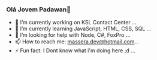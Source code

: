 ### Olá Jovem Padawan👋

- 🔭 I’m currently working on KSL Contact Center ...
- 🌱 I’m currently learning JavaScript, HTML, CSS, SQL ...
- 🤔 I’m looking for help with Node, C#, FoxPro ...
- 📫 How to reach me: massera.dev@hotmail.com...
- ⚡ Fun fact: I Dont know what i'm doing here ;d ...

